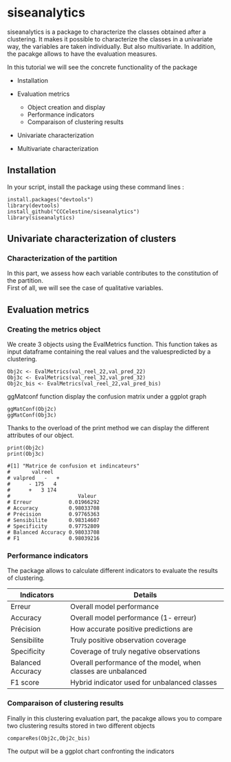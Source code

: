 # siseanalytics


siseanalytics is a package to characterize the classes obtained after a clustering. It makes it possible to characterize the classes in a univariate way, the variables are taken individually. But also multivariate. In addition, the pacakge allows to have the evaluation measures.

In this tutorial we will see the concrete functionality of the package

* Installation
* Evaluation metrics
    - Object creation and display
    - Performance indicators
    - Comparaison of clustering results

* Univariate characterization
* Multivariate characterization



## Installation

In your script, install the package using these command lines :

```{r}
install.packages("devtools")
library(devtools)
install_github("CCCelestine/siseanalytics")
library(siseanalytics)
```
## Univariate characterization of clusters

### Characterization of the partition

In this part, we assess how each variable contributes to the constitution of the partition.  
First of all, we will see the case of qualitative variables.  


## Evaluation metrics

### Creating the metrics object

We create 3 objects using the EvalMetrics function. This function takes as input dataframe containing the real values ​​and the values ​​predicted by a clustering.

```{r}
Obj2c <- EvalMetrics(val_reel_22,val_pred_22)
Obj3c <- EvalMetrics(val_reel_32,val_pred_32)
Obj2c_bis <- EvalMetrics(val_reel_22,val_pred_bis)
```

ggMatconf function display the confusion matrix under a ggplot graph

```{r}
ggMatConf(Obj2c)
ggMatConf(Obj3c)
```

Thanks to the overload of the print method we can display the different attributes of our object.
```{r}
print(Obj2c)
print(Obj3c)

#[1] "Matrice de confusion et indincateurs"
#       valreel
# valpred   -   +
#      - 175   4
#      +   3 174
#                      Valeur
# Erreur            0.01966292
# Accuracy          0.98033708
# Précision         0.97765363
# Sensibilite       0.98314607
# Specificity       0.97752809
# Balanced Accuracy 0.98033708
# F1                0.98039216
```
### Performance indicators

The package allows to calculate different indicators to evaluate the results of clustering.


Indicators | Details
--- | --- 
Erreur  | Overall model performance
Accuracy | Overall model performance (1- erreur)
Précision | How accurate positive predictions are
Sensibilite | Truly positive observation coverage
Specificity | Coverage of truly negative observations
Balanced Accuracy| Overall performance of the model, when classes are unbalanced
F1 score| Hybrid indicator used for unbalanced classes

### Comparaison of clustering results


Finally in this clustering evaluation part, the pacakge allows you to compare two clustering results stored in two different objects

```{r}
compareRes(Obj2c,Obj2c_bis)
```

The output will be a ggplot chart confronting the indicators
